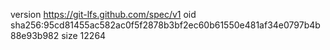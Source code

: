 version https://git-lfs.github.com/spec/v1
oid sha256:95cd81455ac582ac0f5f2878b3bf2ec60b61550e481af34e0797b4b88e93b982
size 12264

